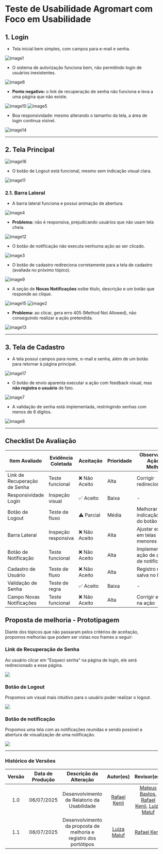 # Teste de Usabilidade Agromart com Foco em Usabilidade

## 1. Login

- Tela inicial bem simples, com campos para e-mail e senha.

![image1](./assets/prints_usabilidade/image1.png)

- O sistema de autorização funciona bem, não permitindo login de usuários inexistentes.

![image6](./assets/prints_usabilidade/image6.png)

- **Ponto negativo:** o link de recuperação de senha não funciona e leva a uma página que não existe.

![image10](./assets/prints_usabilidade/image10.png)
![image5](./assets/prints_usabilidade/image5.png)

- Boa responsividade: mesmo alterando o tamanho da tela, a área de login continua visível.

![image14](./assets/prints_usabilidade/image14.png)

---

## 2. Tela Principal

![image16](./assets/prints_usabilidade/image16.png)

- O botão de Logout está funcional, mesmo sem indicação visual clara.

![image11](./assets/prints_usabilidade/image11.png)

### 2.1. Barra Lateral

- A barra lateral funciona e possui animação de abertura.

![image4](./assets/prints_usabilidade/image4.png)

- **Problema:** não é responsiva, prejudicando usuários que não usam tela cheia.

![image12](./assets/prints_usabilidade/image12.png)

- O botão de notificação não executa nenhuma ação ao ser clicado.

![image3](./assets/prints_usabilidade/image3.png)

- O botão de cadastro redireciona corretamente para a tela de cadastro (avaliada no próximo tópico).

![image9](./assets/prints_usabilidade/image9.png)

- A seção de **Novas Notificações** exibe título, descrição e um botão que responde ao clique.

![image15](./assets/prints_usabilidade/image15.png)
![image2](./assets/prints_usabilidade/image2.png)

- **Problema:** ao clicar, gera erro 405 (Method Not Allowed), não conseguindo realizar a ação pretendida.

![image13](./assets/prints_usabilidade/image13.png)

---

## 3. Tela de Cadastro

- A tela possui campos para nome, e-mail e senha, além de um botão para retornar à página principal.

![image17](./assets/prints_usabilidade/image17.png)

- O botão de envio aparenta executar a ação com feedback visual, mas **não registra o usuário** de fato.

![image7](./assets/prints_usabilidade/image7.png)

- A validação de senha está implementada, restringindo senhas com menos de 6 dígitos.

![image8](./assets/prints_usabilidade/image8.png)

---

## Checklist De Avaliação

| Item Avaliado                | Evidência Coletada  | Aceitação    | Prioridade | Observações / Ação de Melhoria                  |
| --------------------------- | ------------------- | --------------- | ---------- | ----------------------------------------------- |
| Link de Recuperação de Senha | Teste funcional     | ❌ Não Aceito  | Alta       | Corrigir redirecionamento                       |
| Responsividade Login         | Inspeção visual     | ✅ Aceito      | Baixa      | -                                               |
| Botão de Logout              | Teste de fluxo      | ⚠️ Parcial     | Média      | Melhorar indicação visual do botão              |
| Barra Lateral                | Inspeção responsiva | ❌ Não Aceito  | Alta       | Ajustar exibição em telas menores               |
| Botão de Notificação         | Teste funcional     | ❌ Não Aceito  | Alta       | Implementar ação de abertura de notificação     |
| Cadastro de Usuário          | Teste de fluxo      | ❌ Não Aceito  | Alta       | Registro não salva no banco                     |
| Validação de Senha           | Teste de regra      | ✅ Aceito      | Baixa      | -                                               |
| Campo Novas Notificações     | Teste funcional     | ❌ Não Aceito  | Alta       | Corrigir erro 405 na ação                       |

## Proposta de melhoria - Prototipagem

Diante dos tópicos que não passaram pelos critérios de aceitação, propomos melhorias que podem ser vistas nos frames a seguir:

### Link de Recuperação de Senha

Ao usuário clicar em "Esqueci senha" na página de login, ele será redirecionado a esse página.

![](assets/prototipo/esqueci_senha.png)

### Botão de Logout

Propomos um visual mais intuitivo para o usuário poder realizar o logout.

![](assets/prototipo/botao_logout.png)

### Botão de notificação

Propomos uma tela com as notificações reunidas e sendo possível a abertura de visualização de uma notificação.

![](assets/prototipo/notificacao.png)

---


### Histórico de Versões

| Versão | Data de Produção | Descrição da Alteração | Autor(es) | Revisor(es) | Data de Revisão |
|:------:|:----------------:|:----------------------:|:---------:|:-----------:|:--------------:|
| 1.0    | 06/07/2025       |Desenvolvimento de Relatorio da Usabilidade |  [Rafael Kenji](https://github.com/rafa-kenji) |[Mateus Bastos](https://github.com/MateuSansete), [Rafael Kenji](https://github.com/rafa-kenji), [Luiza Maluf](https://github.com/LuizaMaluf)| 08/07/2025|
| 1.1 | 08/07/2025 | Desenvolvimento da proposta de melhoria e registro dos portótipos | [Luiza Maluf]()| [Rafael Kenji](https://github.com/rafa-kenji)| 08/07/2025|